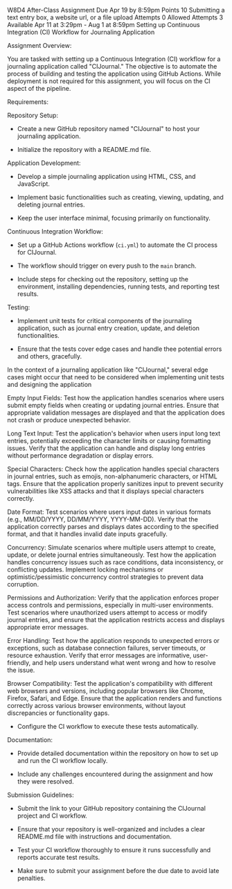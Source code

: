 W8D4 After-Class Assignment 
Due Apr 19 by 8:59pm Points 10 Submitting a text entry box, a website url, or a file upload Attempts 0 Allowed Attempts 3 Available Apr 11 at 3:29pm - Aug 1 at 8:59pm
Setting up Continuous Integration (CI) Workflow for Journaling Application

Assignment Overview:

You are tasked with setting up a Continuous Integration (CI) workflow for a journaling application called "CIJournal." The objective is to automate the process of building and testing the application using GitHub Actions. While deployment is not required for this assignment, you will focus on the CI aspect of the pipeline.

 

Requirements:

Repository Setup:
   - Create a new GitHub repository named "CIJournal" to host your journaling application.

   - Initialize the repository with a README.md file.

 

Application Development:
   - Develop a simple journaling application using HTML, CSS, and JavaScript.

   - Implement basic functionalities such as creating, viewing, updating, and deleting journal entries.

   - Keep the user interface minimal, focusing primarily on functionality.

 

Continuous Integration Workflow:
   - Set up a GitHub Actions workflow (`ci.yml`) to automate the CI process for CIJournal.

   - The workflow should trigger on every push to the `main` branch.

   - Include steps for checking out the repository, setting up the environment, installing dependencies, running tests, and reporting test results.

 

Testing:
   - Implement unit tests for critical components of the journaling application, such as journal entry creation, update, and deletion functionalities.

   - Ensure that the tests cover edge cases and handle thee potential errors and others, gracefully.

 

In the context of a journaling application like "CIJournal," several edge cases might occur that need to be considered when implementing unit tests and designing the application

 

Empty Input Fields: Test how the application handles scenarios where users submit empty fields when creating or updating journal entries. Ensure that appropriate validation messages are displayed and that the application does not crash or produce unexpected behavior.
 

Long Text Input: Test the application's behavior when users input long text entries, potentially exceeding the character limits or causing formatting issues. Verify that the application can handle and display long entries without performance degradation or display errors.
 

Special Characters: Check how the application handles special characters in journal entries, such as emojis, non-alphanumeric characters, or HTML tags. Ensure that the application properly sanitizes input to prevent security vulnerabilities like XSS attacks and that it displays special characters correctly.
 

Date Format: Test scenarios where users input dates in various formats (e.g., MM/DD/YYYY, DD/MM/YYYY, YYYY-MM-DD). Verify that the application correctly parses and displays dates according to the specified format, and that it handles invalid date inputs gracefully.
 

Concurrency: Simulate scenarios where multiple users attempt to create, update, or delete journal entries simultaneously. Test how the application handles concurrency issues such as race conditions, data inconsistency, or conflicting updates. Implement locking mechanisms or optimistic/pessimistic concurrency control strategies to prevent data corruption.
 

Permissions and Authorization: Verify that the application enforces proper access controls and permissions, especially in multi-user environments. Test scenarios where unauthorized users attempt to access or modify journal entries, and ensure that the application restricts access and displays appropriate error messages.
 

Error Handling: Test how the application responds to unexpected errors or exceptions, such as database connection failures, server timeouts, or resource exhaustion. Verify that error messages are informative, user-friendly, and help users understand what went wrong and how to resolve the issue.
 

Browser Compatibility: Test the application's compatibility with different web browsers and versions, including popular browsers like Chrome, Firefox, Safari, and Edge. Ensure that the application renders and functions correctly across various browser environments, without layout discrepancies or functionality gaps.
   - Configure the CI workflow to execute these tests automatically.

 

Documentation:
   - Provide detailed documentation within the repository on how to set up and run the CI workflow locally.

   - Include any challenges encountered during the assignment and how they were resolved.

 

Submission Guidelines:

 

- Submit the link to your GitHub repository containing the CIJournal project and CI workflow.

- Ensure that your repository is well-organized and includes a clear README.md file with instructions and documentation.

- Test your CI workflow thoroughly to ensure it runs successfully and reports accurate test results.

- Make sure to submit your assignment before the due date to avoid late penalties.

 